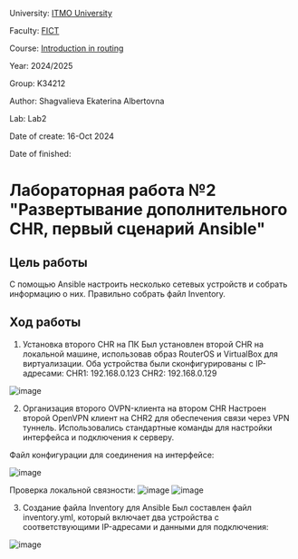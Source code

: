 University: [ITMO University](https://itmo.ru/ru/)

Faculty: [FICT](https://fict.itmo.ru)

Course: [Introduction in routing](https://github.com/itmo-ict-faculty/introduction-in-routing)

Year: 2024/2025

Group: K34212

Author: Shagvalieva Ekaterina Albertovna

Lab: Lab2

Date of create: 16-Oct 2024

Date of finished: 

# Лабораторная работa №2 "Развертывание дополнительного CHR, первый сценарий Ansible"

## Цель работы

С помощью Ansible настроить несколько сетевых устройств и собрать информацию о них. Правильно собрать файл Inventory.

## Ход работы

1. Установка второго CHR на ПК
   Был установлен второй CHR на локальной машине, использовав образ RouterOS и VirtualBox для виртуализации. Оба устройства были сконфигурированы с IP-адресами:
   CHR1: 192.168.0.123
   CHR2: 192.168.0.129

![image](https://github.com/user-attachments/assets/e997fc82-173e-4e4f-8161-98fb2ab0b3fb)

2. Организация второго OVPN-клиента на втором CHR
   Настроен второй OpenVPN клиент на CHR2 для обеспечения связи через VPN туннель. Использовались стандартные команды для настройки интерфейса и подключения к серверу. 




Файл конфигурации для соединения на интерфейсе:

![image](https://github.com/user-attachments/assets/e26415f0-4b52-4e9d-a354-ef10135af657)

Проверка локальной связности:
![image](https://github.com/user-attachments/assets/701b2ae3-edbc-4d88-a05d-e46a4ec5a014)
![image](https://github.com/user-attachments/assets/69accc23-a7f7-4a21-b2d6-39cfa6ce0e85)

3. Создание файла Inventory для Ansible
   Был составлен файл inventory.yml, который включает два устройства с соответствующими IP-адресами и данными для подключения:

![image](https://github.com/user-attachments/assets/956699b2-780b-495f-82a2-77d9b4f714de)





